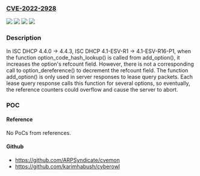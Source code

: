 ### [CVE-2022-2928](https://cve.mitre.org/cgi-bin/cvename.cgi?name=CVE-2022-2928)
![](https://img.shields.io/static/v1?label=Product&message=ISC%20DHCP&color=blue)
![](https://img.shields.io/static/v1?label=Version&message=4.1%20ESV%204.1-ESV-R1%20through%20versions%20before%204.1-ESV-R16-P1%20&color=brightgreen)
![](https://img.shields.io/static/v1?label=Version&message=4.4.0%20through%20versions%20before%204.4.3-P1%20&color=brightgreen)
![](https://img.shields.io/static/v1?label=Vulnerability&message=A%20DHCP%20server%20configured%20with%20allow%20leasequery%3B%2C%20a%20remote%20machine%20with%20access%20to%20the%20server%20can%20send%20lease%20queries%20for%20the%20same%20lease%20multiple%20times%2C%20leading%20to%20the%20add_option()%20function%20being%20repeatedly%20called.%20This%20could%20cause%20an%20option's%20refcount%20field%20to%20overflow%20and%20the%20server%20to%20abort.%20Internally%2C%20reference%20counters%20are%20integers%20and%20thus%20overflow%20at%202%5E31%20references%2C%20so%20even%20at%201000%20lease%20query%20responses%20per%20second%2C%20it%20would%20take%20more%20than%20three%20weeks%20to%20crash%20the%20server.%20Affects%20In%20ISC%20DHCP%204.4.0%20-%3E%204.4.3%2C%20ISC%20DHCP%204.1-ESV-R1%20-%3E%204.1-ESV-R16-P1&color=brightgreen)

### Description

In ISC DHCP 4.4.0 -> 4.4.3, ISC DHCP 4.1-ESV-R1 -> 4.1-ESV-R16-P1, when the function option_code_hash_lookup() is called from add_option(), it increases the option's refcount field. However, there is not a corresponding call to option_dereference() to decrement the refcount field. The function add_option() is only used in server responses to lease query packets. Each lease query response calls this function for several options, so eventually, the reference counters could overflow and cause the server to abort.

### POC

#### Reference
No PoCs from references.

#### Github
- https://github.com/ARPSyndicate/cvemon
- https://github.com/karimhabush/cyberowl

